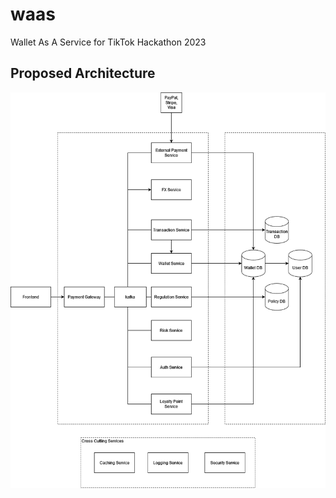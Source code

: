 # waas
Wallet As A Service for TikTok Hackathon 2023


## Proposed Architecture
![arch](img/waas_arch.png)
